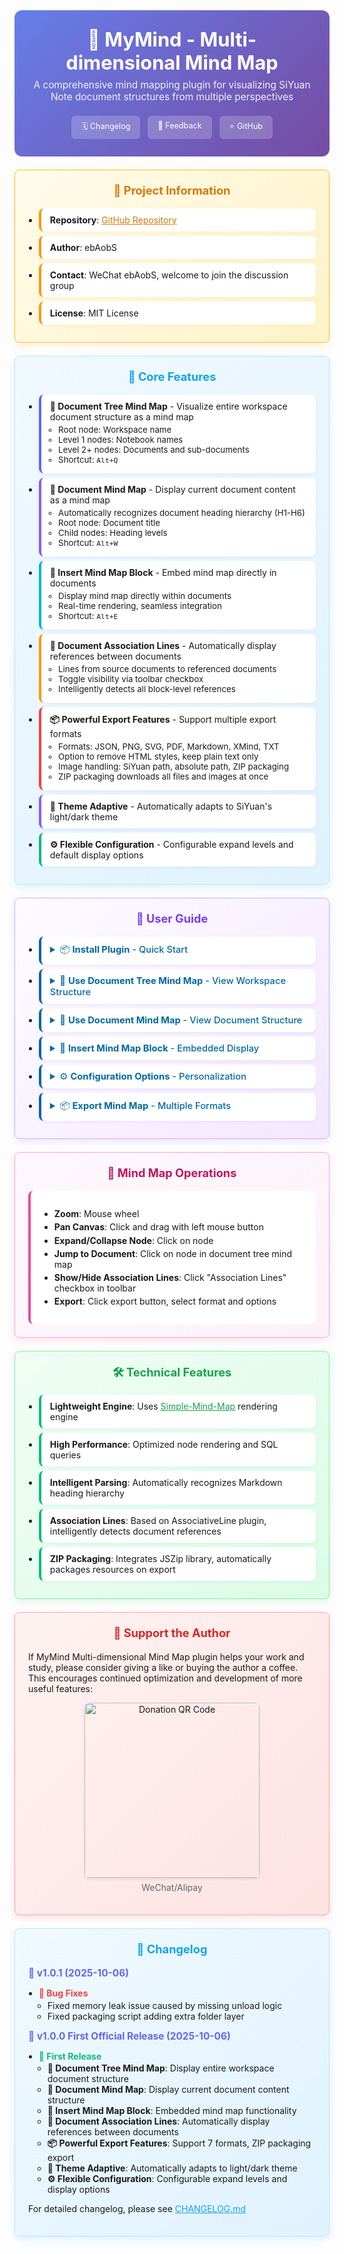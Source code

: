 <div class="sy__outline" style="max-width: 800px; margin: 0 auto;">
    <div style="text-align: center; padding: 2em; background: linear-gradient(135deg, #667eea, #764ba2); border-radius: 12px;">
        <h1 style="color: white; margin: 0; font-size: 2.2em;">🧠 MyMind - Multi-dimensional Mind Map</h1>
        <div style="color: rgba(255,255,255,0.9); margin-top: 0.5em; font-size: 1.1em;">A comprehensive mind mapping plugin for visualizing SiYuan Note document structures from multiple perspectives</div>
        <div style="margin-top: 1.5em; display: flex; justify-content: center; gap: 12px; flex-wrap: wrap;">
            <a href="https://github.com/ebAobS/mymind/blob/main/CHANGELOG.md"
               style="padding: 8px 16px; background: rgba(255,255,255,0.2); color: white; border-radius: 6px; text-decoration: none; font-size: 0.9em;">🗓 Changelog</a>
            <a href="https://github.com/ebAobS/mymind/issues"
               style="padding: 8px 16px; background: rgba(255,255,255,0.2); color: white; border-radius: 6px; text-decoration: none; font-size: 0.9em;">💬 Feedback</a>
            <a href="https://github.com/ebAobS/mymind"
               style="padding: 8px 16px; background: rgba(255,255,255,0.2); color: white; border-radius: 6px; text-decoration: none; font-size: 0.9em;">⭐ GitHub</a>
        </div>
    </div>
    <!-- Project Information -->
    <div style="margin-top: 1.5em; padding: 1.5em; background: linear-gradient(135deg, #fffbeb, #fef3c7); border: 1px solid #fbbf24; border-radius: 8px; box-shadow: 0 4px 12px rgba(245,158,11,0.15);">
        <h2 style="color: #d97706; margin: 0 0 1em; text-align: center; font-size: 1.3em;">🤝 Project Information</h2>
        <ul style="margin: 0; padding-left: 1.2em;">
            <li style="margin: 0.5em 0; padding: 10px 14px; background: white; border-radius: 8px; border-left: 4px solid #f59e0b; box-shadow: 0 2px 4px rgba(245,158,11,0.08);">
                <strong>Repository</strong>: <a href="https://github.com/ebAobS/mymind" style="color: #d97706;">GitHub Repository</a>
            </li>
            <li style="margin: 0.5em 0; padding: 10px 14px; background: white; border-radius: 8px; border-left: 4px solid #f59e0b; box-shadow: 0 2px 4px rgba(245,158,11,0.08);">
                <strong>Author</strong>: ebAobS
            </li>
            <li style="margin: 0.5em 0; padding: 10px 14px; background: white; border-radius: 8px; border-left: 4px solid #f59e0b; box-shadow: 0 2px 4px rgba(245,158,11,0.08);">
                <strong>Contact</strong>: WeChat ebAobS, welcome to join the discussion group
            </li>
            <li style="margin: 0.5em 0; padding: 10px 14px; background: white; border-radius: 8px; border-left: 4px solid #f59e0b; box-shadow: 0 2px 4px rgba(245,158,11,0.08);">
                <strong>License</strong>: MIT License
            </li>
        </ul>
    </div>
    <!-- Core Features -->
    <div style="margin-top: 1.5em; padding: 1.5em; background: linear-gradient(135deg, #f0f9ff, #e0f2fe); border: 1px solid #bae6fd; border-radius: 8px; box-shadow: 0 4px 12px rgba(14,165,233,0.15);">
        <h2 style="color: #0ea5e9; margin: 0 0 1em; text-align: center; font-size: 1.3em;">🚀 Core Features</h2>
        <ul style="margin: 0; padding-left: 1.2em;">
            <li style="margin: 0.5em 0; padding: 10px 14px; background: white; border-radius: 8px; border-left: 4px solid #6366f1; box-shadow: 0 2px 4px rgba(99,102,241,0.08);">
                <strong>🌳 Document Tree Mind Map</strong> - Visualize entire workspace document structure as a mind map
                <ul style="margin: 0.3em 0; padding-left: 1em; font-size: 0.95em;">
                    <li>Root node: Workspace name</li>
                    <li>Level 1 nodes: Notebook names</li>
                    <li>Level 2+ nodes: Documents and sub-documents</li>
                    <li>Shortcut: <code>Alt+Q</code></li>
                </ul>
            </li>
            <li style="margin: 0.5em 0; padding: 10px 14px; background: white; border-radius: 8px; border-left: 4px solid #8b5cf6; box-shadow: 0 2px 4px rgba(139,92,246,0.08);">
                <strong>📄 Document Mind Map</strong> - Display current document content as a mind map
                <ul style="margin: 0.3em 0; padding-left: 1em; font-size: 0.95em;">
                    <li>Automatically recognizes document heading hierarchy (H1-H6)</li>
                    <li>Root node: Document title</li>
                    <li>Child nodes: Heading levels</li>
                    <li>Shortcut: <code>Alt+W</code></li>
                </ul>
            </li>
            <li style="margin: 0.5em 0; padding: 10px 14px; background: white; border-radius: 8px; border-left: 4px solid #06b6d4; box-shadow: 0 2px 4px rgba(6,182,212,0.08);">
                <strong>🔖 Insert Mind Map Block</strong> - Embed mind map directly in documents
                <ul style="margin: 0.3em 0; padding-left: 1em; font-size: 0.95em;">
                    <li>Display mind map directly within documents</li>
                    <li>Real-time rendering, seamless integration</li>
                    <li>Shortcut: <code>Alt+E</code></li>
                </ul>
            </li>
            <li style="margin: 0.5em 0; padding: 10px 14px; background: white; border-radius: 8px; border-left: 4px solid #f59e0b; box-shadow: 0 2px 4px rgba(245,158,11,0.08);">
                <strong>🔗 Document Association Lines</strong> - Automatically display references between documents
                <ul style="margin: 0.3em 0; padding-left: 1em; font-size: 0.95em;">
                    <li>Lines from source documents to referenced documents</li>
                    <li>Toggle visibility via toolbar checkbox</li>
                    <li>Intelligently detects all block-level references</li>
                </ul>
            </li>
            <li style="margin: 0.5em 0; padding: 10px 14px; background: white; border-radius: 8px; border-left: 4px solid #ef4444; box-shadow: 0 2px 4px rgba(239,68,68,0.08);">
                <strong>📦 Powerful Export Features</strong> - Support multiple export formats
                <ul style="margin: 0.3em 0; padding-left: 1em; font-size: 0.95em;">
                    <li>Formats: JSON, PNG, SVG, PDF, Markdown, XMind, TXT</li>
                    <li>Option to remove HTML styles, keep plain text only</li>
                    <li>Image handling: SiYuan path, absolute path, ZIP packaging</li>
                    <li>ZIP packaging downloads all files and images at once</li>
                </ul>
            </li>
            <li style="margin: 0.5em 0; padding: 10px 14px; background: white; border-radius: 8px; border-left: 4px solid #8b5cf6; box-shadow: 0 2px 4px rgba(139,92,246,0.08);">
                <strong>🎨 Theme Adaptive</strong> - Automatically adapts to SiYuan's light/dark theme
            </li>
            <li style="margin: 0.5em 0; padding: 10px 14px; background: white; border-radius: 8px; border-left: 4px solid #10b981; box-shadow: 0 2px 4px rgba(16,185,129,0.08);">
                <strong>⚙️ Flexible Configuration</strong> - Configurable expand levels and default display options
            </li>
        </ul>
    </div>
    <!-- User Guide -->
    <div style="margin-top: 1.5em; padding: 1.5em; background: linear-gradient(135deg, #fefbff, #f3e8ff); border: 1px solid #c4b5fd; border-radius: 8px; box-shadow: 0 4px 12px rgba(139,92,246,0.15);">
        <h2 style="color: #7c3aed; margin: 0 0 1em; text-align: center; font-size: 1.3em;">📖 User Guide</h2>
        <ul style="margin: 0; padding-left: 1.2em;">
            <li style="margin: 0.5em 0; padding: 10px 14px; background: white; border-radius: 8px; border-left: 4px solid #0369a1; box-shadow: 0 2px 4px rgba(124,58,237,0.08);">
                <details>
                <summary style="color: #0369a1; cursor: pointer; font-weight: 500; font-size: 1.05em;">📦 <strong>Install Plugin</strong> - Quick Start</summary>
                <div style="margin-top: 0.8em; padding-top: 0.8em; border-top: 1px solid #f3e8ff;">
                1. Search for "MyMind" or "Multi-dimensional Mind Map" in SiYuan plugin marketplace<br>
                2. Click install button to complete installation<br>
                3. After installation, mind map icon will appear in the top bar
                </div>
                </details>
            </li>
            <li style="margin: 0.5em 0; padding: 10px 14px; background: white; border-radius: 8px; border-left: 4px solid #0369a1; box-shadow: 0 2px 4px rgba(124,58,237,0.08);">
                <details>
                <summary style="color: #0369a1; cursor: pointer; font-weight: 500; font-size: 1.05em;">🌳 <strong>Use Document Tree Mind Map</strong> - View Workspace Structure</summary>
                <div style="margin-top: 0.8em; padding-top: 0.8em; border-top: 1px solid #f3e8ff;">
                <strong>Trigger methods:</strong><br>
                • Method 1: Press shortcut <code>Alt+Q</code><br>
                • Method 2: Click document tree mind map icon in top bar<br>
                • Method 3: Search "Document Tree Mind Map" in command palette<br><br>
                <strong>Features:</strong><br>
                • Display entire workspace document hierarchy<br>
                • Click nodes to jump to corresponding documents<br>
                • Support expand/collapse nodes<br>
                • Can display association lines between documents (reference relationships)
                </div>
                </details>
            </li>
            <li style="margin: 0.5em 0; padding: 10px 14px; background: white; border-radius: 8px; border-left: 4px solid #0369a1; box-shadow: 0 2px 4px rgba(124,58,237,0.08);">
                <details>
                <summary style="color: #0369a1; cursor: pointer; font-weight: 500; font-size: 1.05em;">📄 <strong>Use Document Mind Map</strong> - View Document Structure</summary>
                <div style="margin-top: 0.8em; padding-top: 0.8em; border-top: 1px solid #f3e8ff;">
                <strong>Trigger methods:</strong><br>
                • Method 1: Open document and press shortcut <code>Alt+W</code><br>
                • Method 2: Open document and click document mind map icon in top bar<br>
                • Method 3: Search "Document Mind Map" in command palette<br><br>
                <strong>Features:</strong><br>
                • Automatically recognizes heading hierarchy in document<br>
                • Root node is document title<br>
                • Child nodes are heading levels (H1-H6)<br>
                • Helps quickly understand document structure and outline
                </div>
                </details>
            </li>
            <li style="margin: 0.5em 0; padding: 10px 14px; background: white; border-radius: 8px; border-left: 4px solid #0369a1; box-shadow: 0 2px 4px rgba(124,58,237,0.08);">
                <details>
                <summary style="color: #0369a1; cursor: pointer; font-weight: 500; font-size: 1.05em;">🔖 <strong>Insert Mind Map Block</strong> - Embedded Display</summary>
                <div style="margin-top: 0.8em; padding-top: 0.8em; border-top: 1px solid #f3e8ff;">
                <strong>Trigger methods:</strong><br>
                • Method 1: Press shortcut <code>Alt+E</code> in editor<br>
                • Method 2: Search "Insert Document Mind Map Block" in command palette<br><br>
                <strong>Features:</strong><br>
                • Insert embedded mind map in document<br>
                • Real-time rendering, updates with document content<br>
                • Suitable for displaying structure diagrams directly in documents
                </div>
                </details>
            </li>
            <li style="margin: 0.5em 0; padding: 10px 14px; background: white; border-radius: 8px; border-left: 4px solid #0369a1; box-shadow: 0 2px 4px rgba(124,58,237,0.08);">
                <details>
                <summary style="color: #0369a1; cursor: pointer; font-weight: 500; font-size: 1.05em;">⚙️ <strong>Configuration Options</strong> - Personalization</summary>
                <div style="margin-top: 0.8em; padding-top: 0.8em; border-top: 1px solid #f3e8ff;">
                <strong>Default Expand Level:</strong><br>
                • 0 = Expand all<br>
                • ≥1 = Expand specified number of levels<br>
                • Default value: 3<br><br>
                <strong>Association Lines Display:</strong><br>
                • Can set default display of document association lines<br>
                • Toolbar checkbox can toggle show/hide anytime
                </div>
                </details>
            </li>
            <li style="margin: 0.5em 0; padding: 10px 14px; background: white; border-radius: 8px; border-left: 4px solid #0369a1; box-shadow: 0 2px 4px rgba(124,58,237,0.08);">
                <details>
                <summary style="color: #0369a1; cursor: pointer; font-weight: 500; font-size: 1.05em;">📦 <strong>Export Mind Map</strong> - Multiple Formats</summary>
                <div style="margin-top: 0.8em; padding-top: 0.8em; border-top: 1px solid #f3e8ff;">
                <strong>Supported formats:</strong><br>
                • JSON - Structured data<br>
                • PNG - High-definition image<br>
                • SVG - Vector graphics<br>
                • PDF - Document format<br>
                • Markdown - Markup language<br>
                • XMind - Professional mind mapping software format<br>
                • TXT - Plain text<br><br>
                <strong>Export options:</strong><br>
                • Remove HTML styles (applies to JSON, TXT)<br>
                • Image save methods: SiYuan path/absolute path/ZIP packaging<br>
                • ZIP packaging downloads all files and images at once, ready to use after extraction
                </div>
                </details>
            </li>
        </ul>
    </div>
    <!-- Mind Map Operations -->
    <div style="margin-top: 1.5em; padding: 1.5em; background: linear-gradient(135deg, #fef7ff, #fdf2f8); border: 1px solid #f9a8d4; border-radius: 8px; box-shadow: 0 4px 12px rgba(236,72,153,0.15);">
        <h2 style="color: #be185d; margin: 0 0 1em; text-align: center; font-size: 1.3em;">🎯 Mind Map Operations</h2>
        <div style="background: white; padding: 1.5em; border-radius: 8px; border-left: 4px solid #ec4899;">
            <ul style="margin: 0.5em 0; padding-left: 1.2em;">
                <li style="margin: 0.3em 0;"><strong>Zoom</strong>: Mouse wheel</li>
                <li style="margin: 0.3em 0;"><strong>Pan Canvas</strong>: Click and drag with left mouse button</li>
                <li style="margin: 0.3em 0;"><strong>Expand/Collapse Node</strong>: Click on node</li>
                <li style="margin: 0.3em 0;"><strong>Jump to Document</strong>: Click on node in document tree mind map</li>
                <li style="margin: 0.3em 0;"><strong>Show/Hide Association Lines</strong>: Click "Association Lines" checkbox in toolbar</li>
                <li style="margin: 0.3em 0;"><strong>Export</strong>: Click export button, select format and options</li>
            </ul>
        </div>
    </div>
    <!-- Technical Features -->
    <div style="margin-top: 1.5em; padding: 1.5em; background: linear-gradient(135deg, #f0fdf4, #dcfce7); border: 1px solid #86efac; border-radius: 8px; box-shadow: 0 4px 12px rgba(34,197,94,0.15);">
        <h2 style="color: #16a34a; margin: 0 0 1em; text-align: center; font-size: 1.3em;">🛠️ Technical Features</h2>
        <ul style="margin: 0; padding-left: 1.2em;">
            <li style="margin: 0.5em 0; padding: 10px 14px; background: white; border-radius: 8px; border-left: 4px solid #10b981; box-shadow: 0 2px 4px rgba(16,185,129,0.08);">
                <strong>Lightweight Engine</strong>: Uses <a href="https://github.com/wanglin2/mind-map" style="color: #16a34a;">Simple-Mind-Map</a> rendering engine
            </li>
            <li style="margin: 0.5em 0; padding: 10px 14px; background: white; border-radius: 8px; border-left: 4px solid #10b981; box-shadow: 0 2px 4px rgba(16,185,129,0.08);">
                <strong>High Performance</strong>: Optimized node rendering and SQL queries
            </li>
            <li style="margin: 0.5em 0; padding: 10px 14px; background: white; border-radius: 8px; border-left: 4px solid #10b981; box-shadow: 0 2px 4px rgba(16,185,129,0.08);">
                <strong>Intelligent Parsing</strong>: Automatically recognizes Markdown heading hierarchy
            </li>
            <li style="margin: 0.5em 0; padding: 10px 14px; background: white; border-radius: 8px; border-left: 4px solid #10b981; box-shadow: 0 2px 4px rgba(16,185,129,0.08);">
                <strong>Association Lines</strong>: Based on AssociativeLine plugin, intelligently detects document references
            </li>
            <li style="margin: 0.5em 0; padding: 10px 14px; background: white; border-radius: 8px; border-left: 4px solid #10b981; box-shadow: 0 2px 4px rgba(16,185,129,0.08);">
                <strong>ZIP Packaging</strong>: Integrates JSZip library, automatically packages resources on export
            </li>
        </ul>
    </div>
    <!-- Support the Author -->
    <div style="margin-top: 1.5em; padding: 1.5em; background: linear-gradient(135deg, #fef3f2, #fee2e2); border: 1px solid #fca5a5; border-radius: 8px; box-shadow: 0 4px 12px rgba(239,68,68,0.15);">
        <h2 style="color: #dc2626; margin: 0 0 1em; text-align: center; font-size: 1.3em;">🫧 Support the Author</h2>
        <p style="margin: 0.5em 0;">If MyMind Multi-dimensional Mind Map plugin helps your work and study, please consider giving a like or buying the author a coffee. This encourages continued optimization and development of more useful features:</p>
        <div style="margin: 1em 0; text-align: center;">
            <img src="https://i0.hdslb.com/bfs/openplatform/12bb6dd415d52c76318b4fb391f179e69d263a54.png@1e_1c.webp"
                 alt="Donation QR Code"
                 style="width: 280px; border-radius: 8px; box-shadow: 0 2px 4px rgba(0,0,0,0.1);">
            <p style="margin: 0.5em 0; color: #666;">WeChat/Alipay</p>
        </div>
    </div>
    <!-- Changelog -->
    <div style="margin-top: 1.5em; padding: 1.5em; background: linear-gradient(135deg, #f0f9ff, #e0f2fe); border: 1px solid #bae6fd; border-radius: 8px; box-shadow: 0 4px 12px rgba(14,165,233,0.15);">
        <h2 style="color: #0ea5e9; margin: 0 0 1em; text-align: center; font-size: 1.3em;">🚀 Changelog</h2>
        
<strong style="color: #6366f1; font-size: 1.1em;">📅 v1.0.1 (2025-10-06)</strong>
<ul style="margin: 0.5em 0; padding-left: 1.2em;">
<li style="margin: 0.3em 0;"><strong style="color: #ef4444;">🐛 Bug Fixes</strong>
<ul style="margin: 0.2em 0; padding-left: 1em;">
<li>Fixed memory leak issue caused by missing unload logic</li>
<li>Fixed packaging script adding extra folder layer</li>
</ul>
</li>
</ul>

<strong style="color: #6366f1; font-size: 1.1em;">📅 v1.0.0 First Official Release (2025-10-06)</strong>
<ul style="margin: 0.5em 0; padding-left: 1.2em;">
<li style="margin: 0.3em 0;"><strong style="color: #10b981;">🎉 First Release</strong>
<ul style="margin: 0.2em 0; padding-left: 1em;">
<li><strong>🌳 Document Tree Mind Map</strong>: Display entire workspace document structure</li>
<li><strong>📄 Document Mind Map</strong>: Display current document content structure</li>
<li><strong>🔖 Insert Mind Map Block</strong>: Embedded mind map functionality</li>
<li><strong>🔗 Document Association Lines</strong>: Automatically display references between documents</li>
<li><strong>📦 Powerful Export Features</strong>: Support 7 formats, ZIP packaging export</li>
<li><strong>🎨 Theme Adaptive</strong>: Automatically adapts to light/dark theme</li>
<li><strong>⚙️ Flexible Configuration</strong>: Configurable expand levels and display options</li>
</ul>
</li>
</ul>

<p style="margin-top: 1em;">For detailed changelog, please see <a href="https://github.com/ebAobS/mymind/blob/main/CHANGELOG.md" style="color: #0ea5e9;">CHANGELOG.md</a></p>
    </div>
</div>
